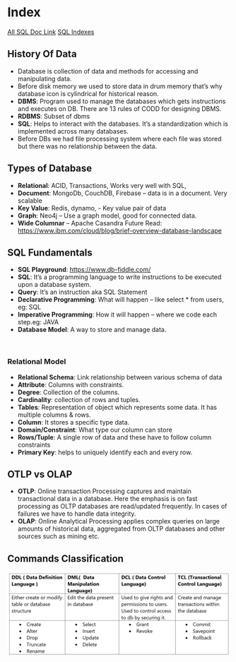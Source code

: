 # Index
[All SQL Doc Link](https://www.techonthenet.com/sql_server/index.php)
[SQL Indexes](https://www.sqlshack.com/top-10-questions-answers-sql-server-indexes/)
<br />

## History Of Data 
*	Database is collection of data and methods for accessing and manipulating data. 
*	Before disk memory we used to store data in drum memory that’s why database icon is cylindrical for historical reason. 
*	**DBMS**: Program used to manage the databases which gets instructions and executes on DB. There are 13 rules of CODD for designing DBMS. 
*	**RDBMS**: Subset of dbms
*	**SQL**: Helps to interact with the databases. It’s a standardization which is implemented across many databases. 
*	Before DBs we had file processing system where each file was stored but there was no relationship between the data. 

## Types of Database 
*	**Relational**: ACID, Transactions, Works very well with SQL,
*	**Document**: MongoDb, CouchDB, Firebase – data is in a document. Very scalable
*	**Key Value**: Redis, dynamo, - Key value pair of data
*	**Graph**: Neo4j – Use a graph model, good for connected data. 
*	**Wide Columnar** – Apache Casandra 
Future Read: https://www.ibm.com/cloud/blog/brief-overview-database-landscape 

## SQL Fundamentals 
*	**SQL Playground**: https://www.db-fiddle.com/ 
*	**SQL**: It’s a programming language to write instructions to be executed upon a database system. 
*	**Query**: It’s an instruction aka SQL Statement
*	**Declarative Programming**: What will happen – like select * from users, eg: SQL 
*	**Imperative Programming**: How it will happen – where we code each step.eg: JAVA
*	**Database Model**: A way to store and manage data. 
<br/>

### Relational Model
*	**Relational Schema**: Link relationship between various schema of data 
*	**Attribute**: Columns with constraints. 
*	**Degree**: Collection of the columns. 
*	**Cardinality**: collection of rows and tuples. 
*	**Tables**: Representation of object which represents some data. It has multiple columns & rows. 
*	**Column**: It stores a specific type data. 
*	**Domain/Constraint**: What type our column can store
*	**Rows/Tuple**: A single row of data and these have to follow column constraints
*	**Primary Key**: helps to uniquely identify each and every row. 

## OTLP vs OLAP
*	**OTLP**: Online transaction Processing captures and maintain transactional data in a database. Here the emphasis is on fast processing as OLTP databases are read/updated frequently. In cases of failures we have to handle data integrity. 
*	**OLAP**: Online Analytical Processing  applies complex queries on large amounts of historical data, aggregated from OLTP databases and other sources such as mining etc. 

## Commands Classification
![Classification](./img/1.png)
